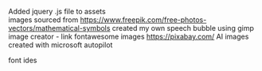 Added jquery .js file to assets
<br>
images sourced from https://www.freepik.com/free-photos-vectors/mathematical-symbols
created my own speech bubble using gimp image creator - link 
fontawesome images
https://pixabay.com/
AI images created with microsoft autopilot

font ides 

<style>
@import url('https://fonts.googleapis.com/css2?family=Audiowide&family=Press+Start+2P&display=swap');
</style>